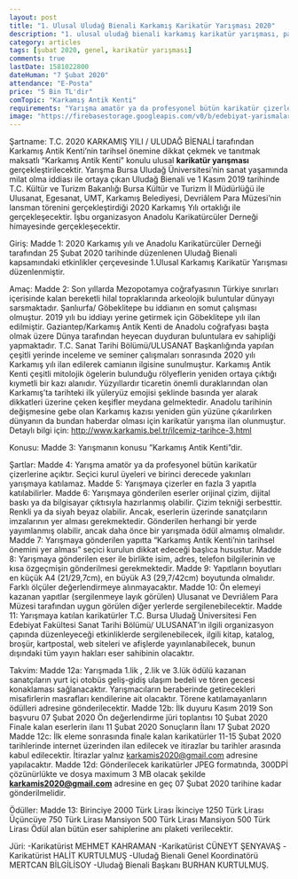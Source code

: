 ```yaml
---
layout: post
title: "1. Ulusal Uludağ Bienali Karkamış Karikatür Yarışması 2020"
description: "1. ulusal uludağ bienali karkamış karikatür yarışması, para ödüllü karikatür yarışmaları 2020"
category: articles
tags: [şubat 2020, genel, karikatür yarışması]
comments: true
lastDate: 1581022800
dateHuman: "7 Şubat 2020"
attendance: "E-Posta"
price: "5 Bin TL'dir"
comTopic: "Karkamış Antik Kenti"
requirements: "Yarışma amatör ya da profesyonel bütün karikatür çizerlerine açıktır"
image: "https://firebasestorage.googleapis.com/v0/b/edebiyat-yarismalari.appspot.com/o/karkamis-karikatur-yarismasi.jpg?alt=media&token=4d6e4c16-20b6-4e0e-a368-1e6e8c0119c8"
---
```


Şartname:
T.C. 2020 KARKAMIŞ YILI / ULUDAĞ BİENALİ tarafından Karkamış Antik Kenti’nin tarihsel önemine dikkat çekmek ve tanıtmak maksatlı “Karkamış Antik Kenti” konulu ulusal **karikatür yarışması** gerçekleştirilecektir. Yarışma Bursa Uludağ Üniversitesi’nin sanat yaşamında milat olma iddiası ile ortaya çıkan Uludağ Bienali ve 1 Kasım 2019 tarihinde T.C. Kültür ve Turizm Bakanlığı Bursa Kültür ve Turizm İl Müdürlüğü ile Ulusanat, Egesanat, UMT, Karkamış Belediyesi, Devriâlem Para Müzesi’nin lansman törenini gerçekleştirdiği 2020 Karkamış Yılı ortaklığı ile gerçekleşecektir. İşbu organizasyon Anadolu Karikatürcüler Derneği himayesinde gerçekleşecektir.

Giriş:
Madde 1: 2020 Karkamış yılı ve Anadolu Karikatürcüler Derneği tarafından 25 Şubat 2020 tarihinde düzenlenen Uludağ Bienali kapsamındaki etkinlikler çerçevesinde 1.Ulusal Karkamış Karikatür Yarışması düzenlenmiştir.

Amaç:
Madde 2: Son yıllarda Mezopotamya coğrafyasının Türkiye sınırları içerisinde kalan bereketli hilal topraklarında arkeolojik buluntular dünyayı sarsmaktadır. Şanlıurfa/ Göbeklitepe bu iddianın en somut çalışması olmuştur. 2019 yılı bu iddiayı yerine getirmek için Göbeklitepe yılı ilan edilmiştir.
Gaziantep/Karkamış Antik Kenti de Anadolu coğrafyası başta olmak üzere Dünya tarafından heyecan duyduran buluntulara ev sahipliği yapmaktadır. T.C. Sanat Tarihi Bölümü/ULUSANAT Başkanlığında yapılan çeşitli yerinde inceleme ve seminer çalışmaları sonrasında 2020 yılı Karkamış yılı ilan edilerek camianın ilgisine sunulmuştur.
Karkamış Antik Kenti çeşitli mitolojik ögelerin bulunduğu rölyeflerin yeniden ortaya çıktığı kıymetli bir kazı alanıdır. Yüzyıllardır ticaretin önemli duraklarından olan Karkamış’ta tarihteki ilk yüleryüz emojisi şeklinde basında yer alarak dikkatleri üzerine çeken keşifler meydana gelmektedir. Anadolu tarihinin değişmesine gebe olan Karkamış kazısı yeniden gün yüzüne çıkarılırken dünyanın da bundan haberdar olması için karikatür yarışma ilan olunmuştur.
Detaylı bilgi için: http://www.karkamis.bel.tr/ilcemiz-tarihce-3.html

Konusu:
Madde 3: Yarışmanın konusu ”Karkamış Antik Kenti”dir.

Şartlar:
Madde 4: Yarışma amatör ya da profesyonel bütün karikatür çizerlerine açıktır. Seçici kurul üyeleri ve birinci derecede yakınları yarışmaya katılamaz.
Madde 5: Yarışmaya çizerler en fazla 3 yapıtla katılabilirler.
Madde 6: Yarışmaya gönderilen eserler orijinal çizim, dijital baskı ya da bilgisayar çıktısıyla hazırlanmış olabilir. Çizim tekniği serbesttir. Renkli ya da siyah beyaz olabilir. Ancak, eserlerin üzerinde sanatçıların imzalarının yer alması gerekmektedir. Gönderilen herhangi bir yerde yayımlanmış olabilir, ancak daha önce bir yarışmada ödül almamış olmalıdır.
Madde 7: Yarışmaya gönderilen yapıtta “Karkamış Antik Kenti’nin tarihsel önemini yer alması” seçici kurulun dikkat edeceği başlıca husustur.
Madde 8: Yarışmaya gönderilen eser ile birlikte isim, adres, telefon bilgilerinin ve kısa özgeçmişin gönderilmesi gerekmektedir.
Madde 9: Yapıtların boyutları en küçük A4 (21/29,7cm), en büyük A3 (29,7/42cm) boyutunda olmalıdır. Farklı ölçüler değerlendirmeye alınmayacaktır.
Madde 10: Ön elemeyi kazanan yapıtlar (sergilenmeye layık görülen) Ulusanat ve Devriâlem Para Müzesi tarafından uygun görülen diğer yerlerde sergilenebilecektir.
Madde 11: Yarışmaya katılan karikatürler T.C. Bursa Uludağ Üniversitesi Fen Edebiyat Fakültesi Sanat Tarihi Bölümü/ ULUSANAT’ın ilgili organizasyon çapında düzenleyeceği etkinliklerde sergilenebilecek, ilgili kitap, katalog, broşür, kartpostal, web siteleri ve afişlerde yayınlanabilecek, bunun dışındaki tüm yayın hakları eser sahibinin olacaktır.

Takvim:
Madde 12a: Yarışmada 1.lik , 2.lik ve 3.lük ödülü kazanan sanatçıların yurt içi otobüs geliş-gidiş ulaşım bedeli ve tören gecesi konaklaması sağlanacaktır. Yarışmacıların beraberinde getirecekleri misafirlerin masrafları kendilerine ait olacaktır. Törene katılamayanların ödülleri adresine gönderilecektir.
Madde 12b:
İlk duyuru Kasım 2019
Son başvuru 07 Şubat 2020
Ön değerlendirme jüri toplantısı 10 Şubat 2020
Finale kalan eserlerin ilanı 11 Şubat 2020
Sonuçların İlanı 17 Şubat 2020
Madde 12c: İlk eleme sonrasında finale kalan karikatürler 11-15 Şubat 2020 tarihlerinde internet üzerinden ilan edilecek ve itirazlar bu tarihler arasında kabul edilecektir. İtirazlar yalnız karkamis2020@gmail.com adresine yapılacaktır.
Madde 12d: Gönderilecek karikatürler JPEG formatında, 300DPİ çözünürlükte ve dosya maximum 3 MB olacak şekilde **karkamis2020@gmail.com** adresine en geç 07 Şubat 2020 tarihine kadar gönderilmelidir.

Ödüller:
Madde 13:
Birinciye 2000 Türk Lirası
İkinciye 1250 Türk Lirası
Üçüncüye 750 Türk Lirası
Mansiyon 500 Türk Lirası
Mansiyon 500 Türk Lirası
Ödül alan bütün eser sahiplerine anı plaketi verilecektir.

Jüri:
-Karikatürist MEHMET KAHRAMAN
-Karikatürist CÜNEYT ŞENYAVAŞ
-Karikatürist HALİT KURTULMUŞ
-Uludağ Bienali Genel Koordinatörü MERTCAN BİLGİLİSOY
-Uludağ Bienali Başkanı BURHAN KURTULMUŞ.